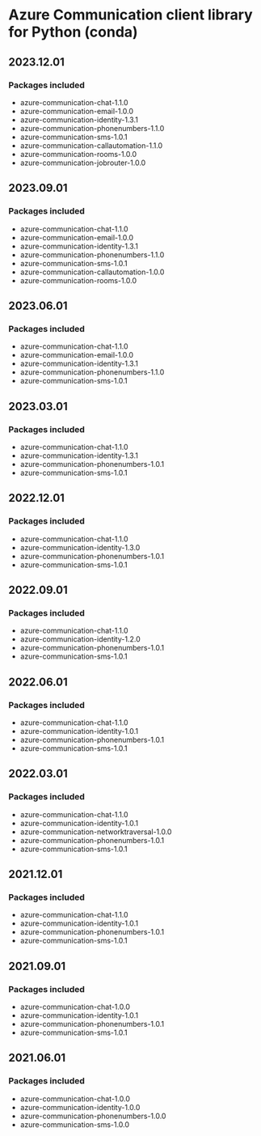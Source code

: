 # Azure Communication client library for Python (conda)

## 2023.12.01

### Packages included

- azure-communication-chat-1.1.0
- azure-communication-email-1.0.0
- azure-communication-identity-1.3.1
- azure-communication-phonenumbers-1.1.0
- azure-communication-sms-1.0.1
- azure-communication-callautomation-1.1.0
- azure-communication-rooms-1.0.0
- azure-communication-jobrouter-1.0.0

## 2023.09.01

### Packages included

- azure-communication-chat-1.1.0
- azure-communication-email-1.0.0
- azure-communication-identity-1.3.1
- azure-communication-phonenumbers-1.1.0
- azure-communication-sms-1.0.1
- azure-communication-callautomation-1.0.0
- azure-communication-rooms-1.0.0

## 2023.06.01

### Packages included

- azure-communication-chat-1.1.0
- azure-communication-email-1.0.0
- azure-communication-identity-1.3.1
- azure-communication-phonenumbers-1.1.0
- azure-communication-sms-1.0.1

## 2023.03.01

### Packages included

- azure-communication-chat-1.1.0
- azure-communication-identity-1.3.1
- azure-communication-phonenumbers-1.0.1
- azure-communication-sms-1.0.1

## 2022.12.01

### Packages included

- azure-communication-chat-1.1.0
- azure-communication-identity-1.3.0
- azure-communication-phonenumbers-1.0.1
- azure-communication-sms-1.0.1

## 2022.09.01

### Packages included

- azure-communication-chat-1.1.0
- azure-communication-identity-1.2.0
- azure-communication-phonenumbers-1.0.1
- azure-communication-sms-1.0.1

## 2022.06.01

### Packages included

- azure-communication-chat-1.1.0
- azure-communication-identity-1.0.1
- azure-communication-phonenumbers-1.0.1
- azure-communication-sms-1.0.1

## 2022.03.01

### Packages included

- azure-communication-chat-1.1.0
- azure-communication-identity-1.0.1
- azure-communication-networktraversal-1.0.0
- azure-communication-phonenumbers-1.0.1
- azure-communication-sms-1.0.1

## 2021.12.01

### Packages included

- azure-communication-chat-1.1.0
- azure-communication-identity-1.0.1
- azure-communication-phonenumbers-1.0.1
- azure-communication-sms-1.0.1

## 2021.09.01

### Packages included

- azure-communication-chat-1.0.0
- azure-communication-identity-1.0.1
- azure-communication-phonenumbers-1.0.1
- azure-communication-sms-1.0.1

## 2021.06.01

### Packages included

- azure-communication-chat-1.0.0
- azure-communication-identity-1.0.0
- azure-communication-phonenumbers-1.0.0
- azure-communication-sms-1.0.0
